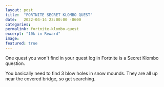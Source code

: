 ```yaml
---
layout: post
title:  "FORTNITE SECRET KLOMBO QUEST"
date:   2022-04-14 23:00:00 -0600
categories: 
permalink: fortnite-klombo-quest
excerpt: "10k in Reward"
image: 
featured: true
---
```


One quest you won't find in your quest log in Fortnite is a Secret Klombo question. 

You basically need to find 3 blow holes in snow mounds. They are all up near the covered bridge, so get searching.


